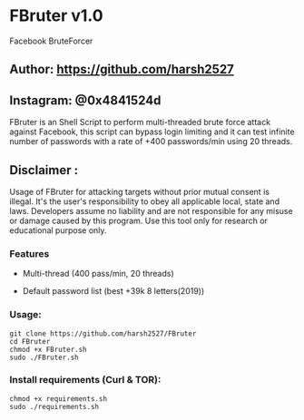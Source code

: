 # FBruter v1.0
Facebook BruteForcer

## Author: https://github.com/harsh2527

## Instagram: @0x4841524d

FBruter is an Shell Script to perform multi-threaded brute force attack against Facebook, this script can bypass login limiting and it can test infinite number of passwords with a rate of +400 passwords/min using 20 threads.

## Disclaimer :

Usage of FBruter for attacking targets without prior mutual consent is illegal. It's the user's responsibility to obey all applicable local, state and laws. Developers assume no liability and are not responsible for any misuse or damage caused by this program. Use this tool only for research or educational purpose only.



### Features
- Multi-thread (400 pass/min, 20 threads)

- Default password list (best +39k 8 letters(2019))


### Usage:
```
git clone https://github.com/harsh2527/FBruter
cd FBruter
chmod +x FBruter.sh
sudo ./FBruter.sh
```

### Install requirements (Curl & TOR):

```
chmod +x requirements.sh
sudo ./requirements.sh
```
